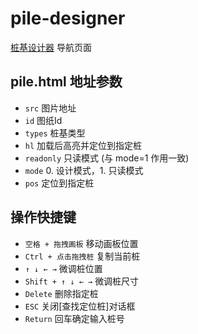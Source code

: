 # pile-designer
[桩基设计器](https://mwc.github.io/pile-designer/nav.html) 导航页面

## pile.html 地址参数
- `src` 图片地址
- `id` 图纸Id
- `types` 桩基类型
- `hl` 加载后高亮并定位到指定桩
- `readonly` 只读模式 (与 mode=1 作用一致)
- `mode` 0. 设计模式，1. 只读模式
- `pos` 定位到指定桩

## 操作快捷键
- `空格 + 拖拽画板` 移动画板位置
- `Ctrl + 点击拖拽桩` 复制当前桩
- `↑ ↓ ← →` 微调桩位置
- `Shift + ↑ ↓ ← →` 微调桩尺寸
- `Delete` 删除指定桩
- `ESC` 关闭[查找定位桩]对话框
- `Return` 回车确定输入桩号
